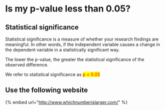 # Is my p-value less than 0.05?

## Statistical significance

Statistical significance is a measure of whether your research findings are meaningful. In other words, if the independent variable causes a change in the dependent variable in a statistically significant way.

The lower the p-value, the greater the statistical significance of the observed difference.

We refer to statistical significance as <mark style="color:red;">p < 0.05</mark>

## Use the following website

{% embed url="http://www.whichnumberislarger.com/" %}
